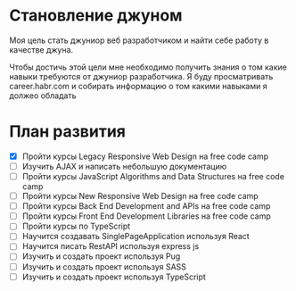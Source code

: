 # Становление джуном

Моя цель стать джуниор веб разработчиком и найти себе работу в качестве джуна.

Чтобы достичь этой цели мне необходимо получить знания о том
какие навыки требуются от джуниор разработчика. Я буду
просматривать career.habr.com и собирать информацию о том
какими навыками я должео обладать

# План развития
- [X] Пройти курсы Legacy Responsive Web Design на free code camp
- [ ] Изучить AJAX и написать небольшую документацию
- [ ] Пройти курсы JavaScript Algorithms and Data Structures на free code camp
- [ ] Пройти курсы New Responsive Web Design на free code camp
- [ ] Пройти курсы Back End Development and APIs на free code camp
- [ ] Пройти курсы Front End Development Libraries на free code camp
- [ ] Пройти курсы по TypeScript
- [ ] Научится создавать SinglePageApplication используя React
- [ ] Научится писать RestAPI используя express js
- [ ] Изучить и создать проект используя Pug
- [ ] Изучить и создать проект используя SASS
- [ ] Изучить и создать проект используя TypeScript
